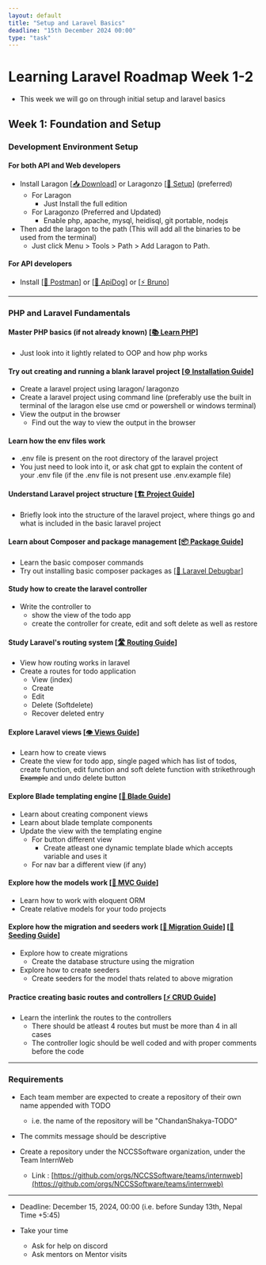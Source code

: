 ```yaml
---
layout: default
title: "Setup and Laravel Basics"
deadline: "15th December 2024 00:00"
type: "task"
---
```


# Learning Laravel Roadmap Week 1-2
- This week we will go on through initial setup and laravel basics

## Week 1: Foundation and Setup

### Development Environment Setup

#### For both API and Web developers

- Install Laragon [[📥 Download][laragon]] or Laragonzo [[🚀 Setup][laragonzo]] (preferred)
	- For Laragon
		- Just Install the full edition
	- For Laragonzo (Preferred and Updated)
		- Enable php, apache, mysql, heidisql, git portable, nodejs
- Then add the laragon to the path (This will add all the binaries to be used from the terminal)
	- Just click Menu > Tools > Path > Add Laragon to Path.

#### For API developers
- Install [[📱 Postman][postman]] or [[🔧 ApiDog][apidog]] or [[⚡ Bruno][bruno]]

[laragon]: https://laragon.org/download/index.html "📥 Download Laragon"
[laragon-docs]: https://laragon.org/docs/ "📖 Laragon Documentation"
[laragonzo]: https://github.com/husnilkhatimi/laragonzo "🚀 Laragonzo Setup"
[postman]: https://www.postman.com/downloads/ "📱 Postman API Tool"
[apidog]: https://apidog.com "🔧 ApiDog API Tool"
[bruno]: https://www.usebruno.com "⚡ Bruno API Client"

---

### PHP and Laravel Fundamentals

#### Master PHP basics (if not already known) [[📚 Learn PHP][php-basics]]
- Just look into it lightly related to OOP and how php works

#### Try out creating and running a blank laravel project [[⚙️ Installation Guide][laravel-install]]
- Create a laravel project using laragon/ laragonzo
- Create a laravel project using command line (preferably use the built in terminal of the laragon else use cmd or powershell or windows terminal)
- View the output in the browser
	- Find out the way to view the output in the browser

#### Learn how the env files work
- .env file is present on the root directory of the laravel project
- You just need to look into it, or ask chat gpt to explain the content of your .env file (if the .env file is not present use .env.example file)

#### Understand Laravel project structure [[🏗️ Project Guide][project-structure]]
- Briefly look into the structure of the laravel project, where things go and what is included in the basic laravel project

#### Learn about Composer and package management [[📦 Package Guide][composer-guide]]
- Learn the basic composer commands
- Try out installing basic composer packages as [[🔧 Laravel Debugbar][debugbar]]

#### Study how to create the laravel controller
- Write the controller to
	- show the view of the todo app
	- create the controller for create, edit and soft delete as well as restore

#### Study Laravel's routing system [[🛣️ Routing Guide][routing]]
- View how routing works in laravel
- Create a routes for todo application
	- View (index)
	- Create
	- Edit
	- Delete (Softdelete)
	- Recover deleted entry

#### Explore Laravel views [[👁️ Views Guide][views]]
- Learn how to create views
- Create the view for todo app, single paged which has list of todos, create function, edit function and soft delete function with strikethrough ~~Example~~ and undo delete button

#### Explore Blade templating engine [[🔪 Blade Guide][blade]]
- Learn about creating component views
- Learn about blade template components
- Update the view with the templating engine
	- For button different view
		- Create atleast one dynamic template blade which accepts variable and uses it
	- For nav bar a different view (if any)

#### Explore how the models work [[📐 MVC Guide][mvc-guide]]
- Learn how to work with eloquent ORM
- Create relative models for your todo projects

#### Explore how the migration and seeders work [[🔄 Migration Guide][migrations]] [[🌱 Seeding Guide][seeding]]
- Explore how to create migrations
	- Create the database structure using the migration
- Explore how to create seeders
	- Create seeders for the model thats related to above migration

#### Practice creating basic routes and controllers [[⚡ CRUD Guide][crud]]
- Learn the interlink the routes to the controllers
	- There should be atleast 4 routes but must be more than 4 in all cases
	- The controller logic should be well coded and with proper comments before the code

[php-basics]: https://www.w3schools.com/php/ "📚 Learn PHP Basics"
[laravel-install]: https://www.wikihow.com/Install-Laravel-Using-Laragon "⚙️ Laravel Installation Guide"
[project-structure]: https://laravel.com/docs/10.x/structure "🏗️ Project Structure Guide"
[composer-guide]: https://medium.com/hello-laravel/the-most-useful-php-composer-commands-f6554c157447 "📦 Composer Package Guide"
[debugbar]: https://github.com/barryvdh/laravel-debugbar "🔧 Laravel Debugbar"
[routing]: https://laravel.com/docs/10.x/routing "🛣️ Laravel Routing Guide"
[views]: https://laravel.com/docs/10.x/views "👁️ Laravel Views Guide"
[blade]: https://laravel.com/docs/10.x/blade "🔪 Blade Templating Guide"
[mvc-guide]: https://www.cloudways.com/blog/models-views-laravel/ "📐 MVC Architecture Guide"
[eloquent]: https://laravel.com/docs/10.x/eloquent "💾 Eloquent ORM Guide"
[migrations]: https://laravel.com/docs/10.x/migrations "🔄 Database Migrations Guide"
[seeding]: https://medium.com/grevo-techblog/lavarel-migration-seeding-b093a68990cd "🌱 Database Seeding Guide"
[crud]: https://www.cloudways.com/blog/laravel-crud/ "⚡ CRUD Operations Guide"

---

### Requirements
- Each team member are expected to create a repository of their own name appended with TODO
	- i.e. the name of the repository will be "ChandanShakya-TODO"
- The commits message should be descriptive

- Create a repository under the NCCSSoftware organization, under the Team InternWeb
	- Link : [https://github.com/orgs/NCCSSoftware/teams/internweb](https://github.com/orgs/NCCSSoftware/teams/internweb)
<hr>

- Deadline: December 15, 2024, 00:00 (i.e. before Sunday 13th, Nepal Time +5:45)

- Take your time
	- Ask for help on discord
	- Ask mentors on Mentor visits
